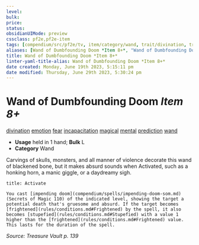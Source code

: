 ```yaml
---
level:
bulk:
price:
status:
obsidianUIMode: preview
cssclass: pf2e,pf2e-item
tags: [compendium/src/pf2e/tv, item/category/wand, trait/divination, trait/emotion, trait/fear, trait/incapacitation, trait/magical, trait/mental, trait/prediction, trait/wand]
aliases: [Wand of Dumbfounding Doom *Item 8+*, "Wand of Dumbfounding Doom"]
title: Wand of Dumbfounding Doom *Item 8+*
linter-yaml-title-alias: Wand of Dumbfounding Doom *Item 8+*
date created: Monday, June 19th 2023, 5:15:11 pm
date modified: Thursday, June 29th 2023, 5:30:24 pm
---
```


# Wand of Dumbfounding Doom *Item 8+*

[divination](rules/traits/divination.md) [emotion](rules/traits/emotion.md) [fear](rules/traits/fear.md) [incapacitation](rules/traits/incapacitation.md) [magical](rules/traits/magical.md) [mental](rules/traits/mental.md) [prediction](rules/traits/prediction.md) [wand](rules/traits/wand.md)  

- **Usage** held in 1 hand; **Bulk** L
- **Category** Wand

Carvings of skulls, monsters, and all manner of violence decorate this wand of blackened bone, but it makes absurd sounds when Activated, such as a honking horn, a manic giggle, or a daydreamy sigh.

```ad-embed-ability
title: Activate

You cast [impending doom](compendium/spells/impending-doom-som.md) (Secrets of Magic 110) of the indicated level, showing the target a potential death that's gruesome and absurd. If the target becomes [frightened](rules/conditions.md#Frightened) by the spell, it also becomes [stupefied](rules/conditions.md#Stupefied) with a value 1 higher than the [frightened](rules/conditions.md#Frightened) value. This lasts for the duration of the spell.
```

*Source: Treasure Vault p. 139*
